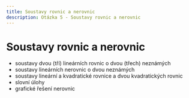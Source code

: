 ```yaml
---
title: Soustavy rovnic a nerovnic
description: Otázka 5 - Soustavy rovnic a nerovnic
---
```


# **Soustavy rovnic a nerovnic**

- soustavy dvou (tří) lineárních rovnic o dvou (třech) neznámých
- soustavy lineárních nerovnic o dvou neznámých
- soustavy lineární a kvadratické rovnice a dvou kvadratických rovnic
- slovní úlohy
- grafické řešení nerovnic
